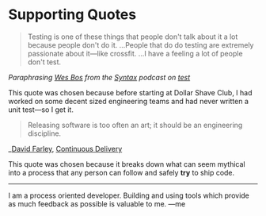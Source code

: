 # Supporting Quotes

> Testing is one of these things that people don't talk about it a lot because people don't do it. ...People that do do testing are extremely passionate about it—like crossfit. ...I have a feeling a lot of people don't test.

_Paraphrasing [Wes Bos](wesbos.com) from the [Syntax](syntax.fm) podcast on [test](https://syntax.fm/show/040/the-testing-show)_

This quote was chosen because before starting at Dollar Shave Club, I had worked on some decent sized engineering teams and had never written a unit test—so I get it.

> Releasing software is too often an art; it should be an engineering discipline.

_[David Farley](http://www.davefarley.net/), [Continuous Delivery](https://martinfowler.com/books/continuousDelivery.html)

This quote was chosen because it breaks down what can seem mythical into a process that any person can follow and safely **try** to ship code.

----

I am a process oriented developer. Building and using tools which provide as much feedback as possible is valuable to me. —me
